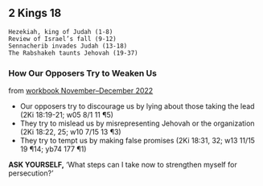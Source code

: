 ## 2 Kings 18

```
Hezekiah, king of Judah (1-8)
Review of Israel’s fall (9-12)
Sennacherib invades Judah (13-18)
The Rabshakeh taunts Jehovah (19-37)
```

### How Our Opposers Try to Weaken Us

from [workbook November–December 2022](https://www.jw.org/en/library/jw-meeting-workbook/november-december-2022-mwb/Life-and-Ministry-Meeting-Schedule-for-December-19-25-2022/How-Our-Opposers-Try-to-Weaken-Us/)

- Our opposers try to discourage us by lying about those taking the lead (2Ki 18:19-21; w05 8/1 11 ¶5)
- They try to mislead us by misrepresenting Jehovah or the organization (2Ki 18:22, 25; w10 7/15 13 ¶3)
- They try to tempt us by making false promises (2Ki 18:31, 32; w13 11/15 19 ¶14; yb74 177 ¶1)

**ASK YOURSELF,** ‘What steps can I take now to strengthen myself for persecution?’
